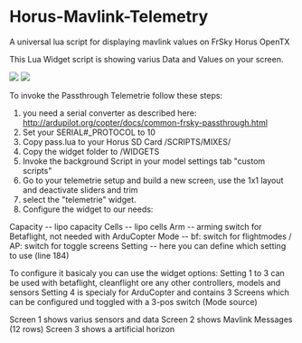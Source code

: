 # Horus-Mavlink-Telemetry
A universal lua script for displaying mavlink values on FrSky Horus OpenTX

This Lua Widget script is showing varius Data and Values on your screen.

<img src="https://raw.githubusercontent.com/zendrones/Horus-Mavlink-Telemetry/master/img/screenshot_x12s_17-12-16_00-26-26.png">
<img src="https://raw.githubusercontent.com/zendrones/Horus-Mavlink-Telemetry/master/img/screenshot_x12s_17-12-16_00-26-38.png">

To invoke the Passthrough Telemetrie follow these steps:

1. you need a serial converter as described here: http://ardupilot.org/copter/docs/common-frsky-passthrough.html
2. Set your SERIAL#_PROTOCOL to 10
3. Copy pass.lua to your Horus SD Card /SCRIPTS/MIXES/
4. Copy the widget folder to /WIDGETS
5. Invoke the background Script in your model settings tab "custom scripts"
6. Go to your telemetrie setup and build a new screen, use the 1x1 layout and deactivate sliders and trim
7. select the "telemetrie" widget.
8. Configure the widget to our needs:

Capacity -- lipo capacity
Cells		 -- lipo cells
Arm		   -- arming switch for Betaflight, not needed with ArduCopter
Mode     -- bf: switch for flightmodes / AP: switch for toggle screens
Setting  -- here you can define which setting to use (line 184)

To configure it basicaly you can use the widget options:
Setting 1 to 3 can be used with betaflight, cleanflight ore any other controllers, models and sensors
Setting 4 is specialy for ArduCopter and contains 3 Screens which can be configured und toggled with a 3-pos switch (Mode source)

Screen 1 shows varius sensors and data
Screen 2 shows Mavlink Messages (12 rows)
Screen 3 shows a artificial horizon
